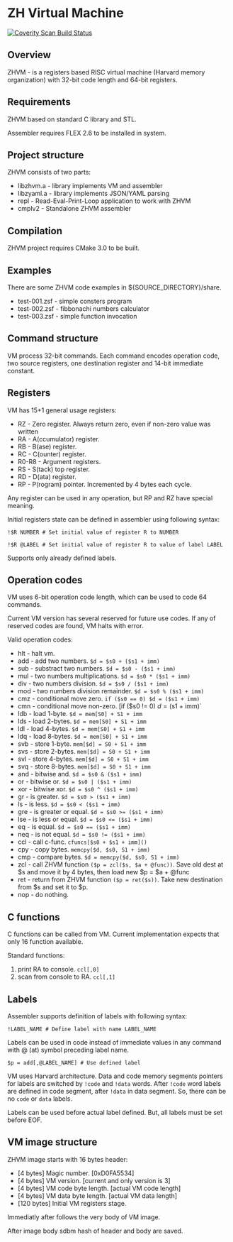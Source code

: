 ZH Virtual Machine
==================

<a href="https://scan.coverity.com/projects/masscry-zhvm">
  <img alt="Coverity Scan Build Status"
       src="https://scan.coverity.com/projects/11711/badge.svg"/>
</a>

Overview
--------

ZHVM - is a registers based RISC virtual machine (Harvard memory organization) 
with 32-bit code length and 64-bit registers. 


Requirements
------------

ZHVM based on standard C library and STL.

Assembler requires FLEX 2.6 to be installed in system.

Project structure
-----------------

ZHVM consists of two parts:

* libzhvm.a - library implements VM and assembler
* libzyaml.a - library implements JSON/YAML parsing
* repl - Read-Eval-Print-Loop application to work with ZHVM 
* cmplv2 - Standalone ZHVM assembler

Compilation
-----------

ZHVM project requires CMake 3.0 to be built.

Examples
--------

There are some ZHVM code examples in ${SOURCE_DIRECTORY}/share.

* test-001.zsf - simple consters program
* test-002.zsf - fibbonachi numbers calculator
* test-003.zsf - simple function invocation 

Command structure
-----------------

VM process 32-bit commands. Each command encodes operation code, two source 
registers, one destination register and 14-bit immediate constant.

Registers
---------

VM has 15+1 general usage registers:

* RZ - Zero register. Always return zero, even if non-zero value was written
* RA - A(ccumulator) register.
* RB - B(ase) register.
* RC - C(ounter) register.
* R0-R8 - Argument registers.
* RS - S(tack) top register.
* RD - D(ata) register.
* RP - P(rogram) pointer. Incremented by 4 bytes each cycle.

Any register can be used in any operation, but RP and RZ have special meaning.

Initial registers state can be defined in assembler using following syntax:

```
!$R NUMBER # Set initial value of register R to NUMBER

!$R @LABEL # Set initial value of register R to value of label LABEL

```

Supports only already defined labels.

Operation codes
---------------

VM uses 6-bit operation code length, which can be used to code 64 commands.

Current VM version has several reserved for future use codes. If any of reserved
codes are found, VM halts with error.

Valid operation codes:

* hlt - halt vm.
* add - add two numbers. `$d = $s0 + ($s1 + imm)`
* sub - substract two numbers. `$d = $s0 - ($s1 + imm)`
* mul - two numbers multiplications. `$d = $s0 * ($s1 + imm)`
* div - two numbers division. `$d = $s0 / ($s1 + imm)`
* mod - two numbers division remainder. `$d = $s0 % ($s1 + imm)`
* cmz - conditional move zero. `if ($s0 == 0) $d = ($s1 + imm)`
* cmn - conditional move non-zero. [if ($s0 != 0) $d = ($s1 + imm)`
* ldb - load 1-byte.  `$d = mem[S0] + S1 + imm`
* lds - load 2-bytes. `$d = mem[S0] + S1 + imm`
* ldl - load 4-bytes. `$d = mem[S0] + S1 + imm`
* ldq - load 8-bytes. `$d = mem[S0] + S1 + imm`
* svb - store 1-byte. `mem[$d] = S0 + S1 + imm`
* svs - store 2-bytes. `mem[$d] = S0 + S1 + imm`
* svl - store 4-bytes. `mem[$d] = S0 + S1 + imm`
* svq - store 8-bytes. `mem[$d] = S0 + S1 + imm`
* and - bitwise and. `$d = $s0 & ($s1 + imm)`
* or  - bitwise or. `$d = $s0 | ($s1 + imm)`
* xor - bitwise xor. `$d = $s0 ^ ($s1 + imm)`
* gr - is greater. `$d = $s0 > ($s1 + imm)`
* ls - is less. `$d = $s0 < ($s1 + imm)`
* gre - is greater or equal. `$d = $s0 >= ($s1 + imm)`
* lse - is less or equal. `$d = $s0 <= ($s1 + imm)`
* eq - is equal. `$d = $s0 == ($s1 + imm)`
* neq - is not equal. `$d = $s0 != ($s1 + imm)`
* ccl - call c-func. `cfuncs[$s0 + $s1 + imm]()`
* cpy - copy bytes. `memcpy($d, $s0, S1 + imm)`
* cmp - compare bytes. `$d = memcpy($d, $s0, S1 + imm)`
* zcl - call ZHVM function `($p = zcl($s, $a + @func))`. Save old dest at $s and move it by 4 bytes, then load new $p = $a + @func
* ret - return from ZHVM function `($p = ret($s))`. Take new destination from $s and set it to $p.
* nop - do nothing.

C functions
-----------

C functions can be called from VM. Current implementation expects that only 16 
function available.

Standard functions: 

1. print RA to console. `ccl[,0]`
2. scan from console to RA. `ccl[,1]`

Labels
------

Assembler supports definition of labels with following syntax:

```
!LABEL_NAME # Define label with name LABEL_NAME
```

Labels can be used in code instead of immediate values in any command with 
@ (at) symbol preceding label name.

```
$p = add[,@LABEL_NAME] # Use defined label
```

VM uses Harvard architecture. Data and code memory segments pointers for labels
are switched by `!code` and `!data` words. After `!code` word labels are defined
in code segment, after `!data` in data segment. So, there can be no `code` or 
`data` labels.

Labels can be used before actual label defined. But, all labels must be set
before EOF.

VM image structure
------------------

ZHVM image starts with 16 bytes header:

* [4 bytes] Magic number. [0xD0FA5534] 
* [4 bytes] VM version. [current and only version is 3]
* [4 bytes] VM code byte length. [actual VM code length]
* [4 bytes] VM data byte length. [actual VM data length]
* [120 bytes] Initial VM registers stage.

Immediatly after follows the very body of VM image.

After image body sdbm hash of header and body are saved.

